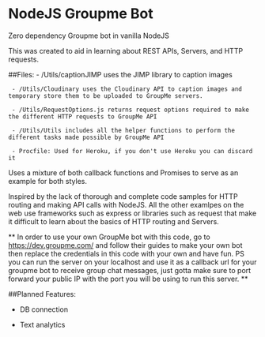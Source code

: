 # NodeJS Groupme Bot
Zero dependency Groupme bot in vanilla NodeJS

This was created to aid in learning about REST APIs, Servers, and HTTP requests. 

##Files:
     - /Utils/captionJIMP uses the JIMP library to caption images 

     - /Utils/Cloudinary uses the Cloudinary API to caption images and temporary store them to be uploaded to GroupMe servers.

     - /Utils/RequestOptions.js returns request options required to make the different HTTP requests to GroupMe API

     - /Utils/Utils includes all the helper functions to perform the different tasks made possible by GroupMe API

     - Procfile: Used for Heroku, if you don't use Heroku you can discard it


Uses a mixture of both callback functions and Promises to serve as an example for both styles. 

Inspired by the lack of thorough and complete code samples for HTTP routing and making API calls with NodeJS. All the other examlpes on the web use frameworks such as express or libraries such as request that make it difficult to learn about the basics of HTTP routing and Servers.

** In order to use your own GroupMe bot with this code, go to https://dev.groupme.com/ and follow their guides to make your own bot then replace the credentials in this code with your own and have fun. PS you can run the server on your localhost and use it as a callback url for your groupme bot to receive group chat messages, just gotta make sure to port forward your public IP with the port you will be using to run this server. **


##Planned Features: 

* DB connection
 
* Text analytics
